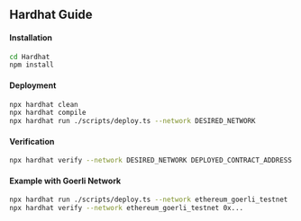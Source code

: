## Hardhat Guide

#### Installation
```sh
cd Hardhat
npm install
```

#### Deployment
```sh
npx hardhat clean
npx hardhat compile
npx hardhat run ./scripts/deploy.ts --network DESIRED_NETWORK
```

#### Verification
```sh
npx hardhat verify --network DESIRED_NETWORK DEPLOYED_CONTRACT_ADDRESS
```

#### Example with Goerli Network
```sh
npx hardhat run ./scripts/deploy.ts --network ethereum_goerli_testnet
npx hardhat verify --network ethereum_goerli_testnet 0x...

```
